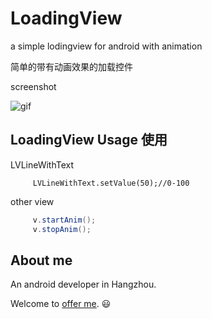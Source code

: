 # LoadingView
a simple lodingview for android with animation


简单的带有动画效果的加载控件


screenshot



![gif](https://github.com/ldoublem/LoadingView/blob/master/screen/%E6%95%88%E6%9E%9C.gif)

## LoadingView Usage 使用

LVLineWithText
```
     LVLineWithText.setValue(50);//0-100
```
other view
```java
     v.startAnim();
     v.stopAnim();
```






## About me

An android developer in Hangzhou.

Welcome to [offer me](mailto:1227102260@qq.com). :smiley:
